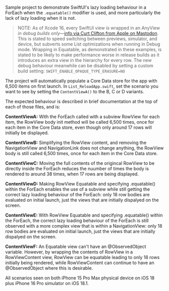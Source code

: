 Sample project to demonstrate SwiftUI's lazy loading behaviour in a ForEach when the `.equatable()` modifier is used, and more particularly the lack of lazy loading when it is not.

> NOTE: As of Xcode 16, every SwiftUI view is wrapped in an AnyView *in debug builds only*—[info via Curt Clifton from Apple on Mastodon](https://indieweb.social/@curtclifton/113273571392595819). This is stated to speed switching between previews, simulator, and device, but subverts some List optimizations when running in Debug mode. Wrapping in Equatable, as demonstrated in these examples, is stated to be likely to make performance worse in release builds as it introduces an extra view in the hierarchy for every row. The new debug behaviour meanwhile can be disabled by setting a custom build setting: `SWIFT_ENABLE_OPAQUE_TYPE_ERASURE=NO`

The project will automatically populate a Core Data store for the app with 6,500 items on first launch. In `List_ReloadApp.swift`, set the scenario you want to see by setting the `ContentViewA()` to the B, C or D variants. 

The expected behaviour is described in brief documentation at the top of each of those files, and is:

**ContentViewA:**
With the ForEach called with a subview RowView for each item, the RowView body init method will be called 6,500 times, once for each item in the Core Data store, even though only around 17 rows will initially be displayed.

**ContentViewB:**
Simplifying the RowView content, and removing the NavigationView and NavigationLink does not change anything, the RowView body is still called 6,500 times, once for each item in the Core Data store.

**ContentViewC:**
Moving the full contents of the origincal RowView to be directly inside the ForEach reduces the nuumber of times the body is rendered to around 38 times, when 17 rows are being displayed.

**ContentViewD:**
Making RowView Equatable and specifying .equatable() within the ForEach enables the use of a subview while still getting the correct lazy loading behaviour of the ForEach: only 18 row bodies are evaluated on initial launch, just the views that are initially dispalyed on the screen.

**ContentViewE:**
With RowView Equatable and specifying .equatable() within the ForEach, the correct lazy loading behaviour of the ForEach is still observed with a more complex view that is within a NavigationView: only 18 row bodies are evaluated on initial launch, just the views that are initially dispalyed on the screen.

**ContentViewF:**
An Equatable view can't have an @ObservedObject variable. However, by wrapping the contents of RowView in a RowViewContent view, RowView can be equatable leading to only 18 rows initially being rendered, while RowViewContent can continue to have an @ObservedObject where this is desirable.


All scenarios seen on both iPhone 15 Pro Max physical device on iOS 18 plus iPhone 16 Pro simulator on iOS 18.1.
